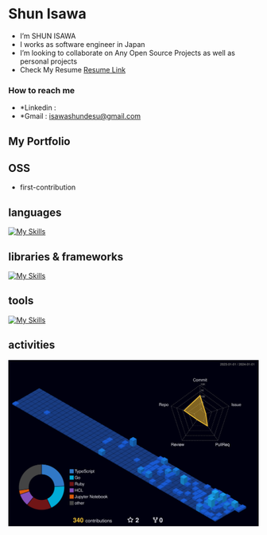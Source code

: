 <h1 align="left">Shun Isawa</h1>

- I’m SHUN ISAWA
- I works as software engineer in Japan
- I’m looking to collaborate on Any Open Source Projects as well as personal projects
- Check My Resume [Resume Link]()
### How to reach me
- *Linkedin : 
- *Gmail : isawashundesu@gmail.com

## My Portfolio


## OSS
- first-contribution


## languages

[![My Skills](https://skillicons.dev/icons?i=js,ts,nodejs,php,mysql,html,css,sass,ruby,py,postgresql,go)](https://skillicons.dev)

## libraries & frameworks

[![My Skills](https://skillicons.dev/icons?i=react,redux,nextjs,vue,nuxtjs,emotion,materialui,tailwind,jquery,laravel,vite,jest,django,fastapi,rails)](https://skillicons.dev)

## tools

[![My Skills](https://skillicons.dev/icons?i=docker,firebase,aws,kubernetes,git,gitlab,vim,gcp,githubactions,github)](https://skillicons.dev)

## activities
![](./profile-3d-contrib/profile-night-view.svg)
